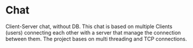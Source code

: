 # Chat
Client-Server chat, without DB.
This chat is based on multiple Clients (users) connecting each other with a server that manage the connection between them.
The project bases on multi threading and TCP connections.
